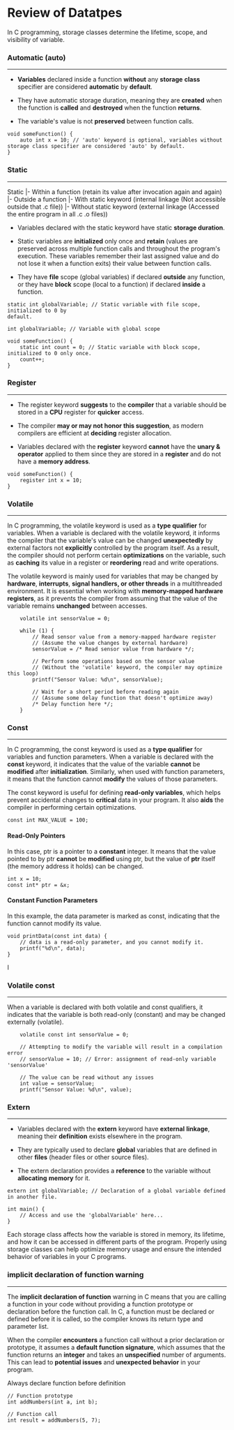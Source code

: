 # Review of Datatpes

In C programming, storage classes determine the lifetime, scope, and visibility of variable.

### Automatic (auto)

---

- **Variables** declared inside a function **without** any **storage** **class** specifier are considered **automatic** by **default**.
  
- They have automatic storage duration, meaning they are **created** when the function is **called** and **destroyed** when the function **returns**.
  
- The variable's value is not **preserved** between function calls.

```
void someFunction() {
    auto int x = 10; // 'auto' keyword is optional, variables without storage class specifier are considered 'auto' by default.
}
```

### Static

---

Static
    |- Within a function (retain its value after invocation again and again)
    |- Outside a function
                    |- With static keyword (internal linkage (Not accessible outside that .c file))
                    |- Without static keyword (external linkage (Accessed the entire program in all .c .o files))

- Variables declared with the static keyword have static **storage duration**.
  
- Static variables are **initialized** only once and **retain** (values are preserved across multiple function calls and throughout the program's execution. These variables remember their last assigned value and do not lose it when a function exits) their value between function calls.
  
- They have **file** scope (global variables) if declared **outside** any function, or they have **block** scope (local to a function) if declared **inside** a function.

```
static int globalVariable; // Static variable with file scope, initialized to 0 by 
default.

int globalVariable; // Variable with global scope 

void someFunction() {
    static int count = 0; // Static variable with block scope, initialized to 0 only once.
    count++;
}
```

### Register

---

- The register keyword **suggests** to the **compiler** that a variable should be stored in a **CPU** register for **quicker** access.
  
- The compiler **may or may not honor this suggestion**, as modern compilers are efficient at **deciding** register allocation.
  
- Variables declared with the **register** keyword **cannot** have the **unary & operator** applied to them since they are stored in a **register** and do not have a **memory address**.

```
void someFunction() {
    register int x = 10;
}
```

### Volatile

---

In C programming, the volatile keyword is used as a **type qualifier** for variables. When a variable is declared with the volatile keyword, it informs the compiler that the variable's value can be changed **unexpectedly** by external factors not **explicitly** controlled by the program itself. As a result, the compiler should not perform certain **optimizations** on the variable, such as **caching** its value in a register or **reordering** read and write operations.

The volatile keyword is mainly used for variables that may be changed by **hardware**, **interrupts**, **signal handlers, or other threads** in a multithreaded environment. It is essential when working with **memory-mapped hardware registers**, as it prevents the compiler from assuming that the value of the variable remains **unchanged** between accesses.

```
    volatile int sensorValue = 0;

    while (1) {
        // Read sensor value from a memory-mapped hardware register
        // (Assume the value changes by external hardware)
        sensorValue = /* Read sensor value from hardware */;

        // Perform some operations based on the sensor value
        // (Without the 'volatile' keyword, the compiler may optimize this loop)
        printf("Sensor Value: %d\n", sensorValue);

        // Wait for a short period before reading again
        // (Assume some delay function that doesn't optimize away)
        /* Delay function here */;
    }

```

### Const

---

In C programming, the const keyword is used as a **type qualifier** for variables and function parameters. When a variable is declared with the **const** keyword, it indicates that the value of the variable **cannot** be **modified** after **initialization**. Similarly, when used with function parameters, it means that the function cannot **modify** the values of those parameters.

The const keyword is useful for defining **read-only variables**, which helps prevent accidental changes to **critical** data in your program. It also **aids** the compiler in performing certain optimizations.

```
const int MAX_VALUE = 100;
```


#### Read-Only Pointers

In this case, ptr is a pointer to a **constant** integer. It means that the value pointed to by ptr **cannot** be **modified** using ptr, but the value of **ptr** itself (the memory address it holds) can be changed.

```
int x = 10;
const int* ptr = &x;
```

#### Constant Function Parameters

In this example, the data parameter is marked as const, indicating that the function cannot modify its value.

```
void printData(const int data) {
    // data is a read-only parameter, and you cannot modify it.
    printf("%d\n", data);
}
```
I
### Volatile const

---

When a variable is declared with both volatile and const qualifiers, it indicates that the variable is both read-only (constant) and may be changed externally (volatile).

```
    volatile const int sensorValue = 0;

    // Attempting to modify the variable will result in a compilation error
    // sensorValue = 10; // Error: assignment of read-only variable 'sensorValue'

    // The value can be read without any issues
    int value = sensorValue;
    printf("Sensor Value: %d\n", value);
```

### Extern

---

- Variables declared with the **extern** keyword have **external** **linkage**, meaning their **definition** exists elsewhere in the program.

- They are typically used to declare **global** variables that are defined in other **files** (header files or other source files).
  
- The extern declaration provides a **reference** to the variable without **allocating** **memory** for it.

```
extern int globalVariable; // Declaration of a global variable defined in another file.

int main() {
    // Access and use the 'globalVariable' here...
}
```

Each storage class affects how the variable is stored in memory, its lifetime, and how it can be accessed in different parts of the program. Properly using storage classes can help optimize memory usage and ensure the intended behavior of variables in your C programs.

### implicit declaration of function warning

---

The **implicit declaration of function** warning in C means that you are calling a function in your code without providing a function prototype or declaration before the function call. In C, a function must be declared or defined before it is called, so the compiler knows its return type and parameter list.

When the compiler **encounters** a function call without a prior declaration or prototype, it assumes a **default function signature**, which assumes that the function returns an **integer** and takes an **unspecified** number of arguments. This can lead to **potential issues** and **unexpected behavior** in your program.

Always declare function before definition

```
// Function prototype
int addNumbers(int a, int b);

// Function call
int result = addNumbers(5, 7);
```
